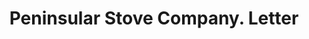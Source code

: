 ---
doi: 10.7916/D82V3T61
date_other: '1890'
date_other_textual: 1890-1899
form: correspondence
genre:
- Letters (correspondence)
name:
- Peninsular Stove Company
object_in_context_url: https://biggert.cul.columbia.edu/items/view/ave_biggert_00617
subject_hierarchical_geographic:
- Detroit, Michigan, United States
subject_name:
- Peninsular Stove Company
title: Peninsular Stove Company. Letter
sort_title: Peninsular Stove Company. Letter
call_number: ave_biggert_00617
coordinates:
- 42.331388888888895,-83.04583333333333
pid: ave_biggert_00617
identifiers: ave_biggert_00617
thumbnail: https://derivativo-3.library.columbia.edu/iiif/2/ldpd:343702/full/!256,256/0/native.jpg
permalink: "/items/ave_biggert_00617/"
layout: iiif-image-page
---